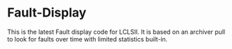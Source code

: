 # Fault-Display
This is the latest Fault display code for LCLSII.  It is based on an archiver pull to look for faults over time with limited statistics built-in.
